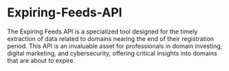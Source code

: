 # Expiring-Feeds-API
The Expiring Feeds API is a specialized tool designed for the timely extraction of data related to domains nearing the end of their registration period. This API is an invaluable asset for professionals in domain investing, digital marketing, and cybersecurity, offering critical insights into domains that are about to expire.
